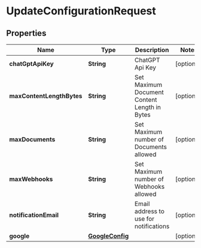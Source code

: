 

# UpdateConfigurationRequest


## Properties

| Name | Type | Description | Notes |
|------------ | ------------- | ------------- | -------------|
|**chatGptApiKey** | **String** | ChatGPT Api Key |  [optional] |
|**maxContentLengthBytes** | **String** | Set Maximum Document Content Length in Bytes |  [optional] |
|**maxDocuments** | **String** | Set Maximum number of Documents allowed |  [optional] |
|**maxWebhooks** | **String** | Set Maximum number of Webhooks allowed |  [optional] |
|**notificationEmail** | **String** | Email address to use for notifications |  [optional] |
|**google** | [**GoogleConfig**](GoogleConfig.md) |  |  [optional] |



